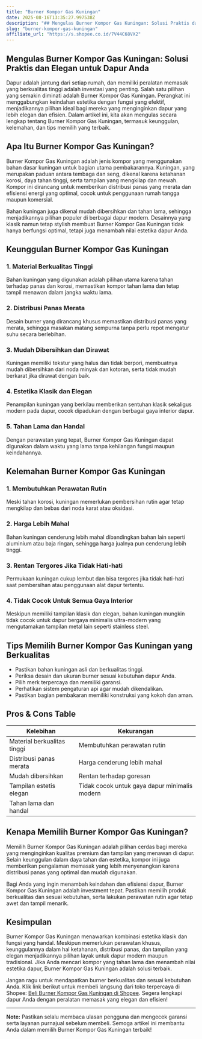 ```yaml
---
title: "Burner Kompor Gas Kuningan"
date: 2025-08-16T13:35:27.997538Z
description: "## Mengulas Burner Kompor Gas Kuningan: Solusi Praktis dan Elegan untuk Dapur Anda..."
slug: "burner-kompor-gas-kuningan"
affiliate_url: "https://s.shopee.co.id/7V44C68VX2"
---
```

## Mengulas Burner Kompor Gas Kuningan: Solusi Praktis dan Elegan untuk Dapur Anda

Dapur adalah jantung dari setiap rumah, dan memiliki peralatan memasak yang berkualitas tinggi adalah investasi yang penting. Salah satu pilihan yang semakin diminati adalah Burner Kompor Gas Kuningan. Perangkat ini menggabungkan keindahan estetika dengan fungsi yang efektif, menjadikannya pilihan ideal bagi mereka yang menginginkan dapur yang lebih elegan dan efisien. Dalam artikel ini, kita akan mengulas secara lengkap tentang Burner Kompor Gas Kuningan, termasuk keunggulan, kelemahan, dan tips memilih yang terbaik.

## Apa Itu Burner Kompor Gas Kuningan?

 Burner Kompor Gas Kuningan adalah jenis kompor yang menggunakan bahan dasar kuningan untuk bagian utama pembakarannya. Kuningan, yang merupakan paduan antara tembaga dan seng, dikenal karena ketahanan korosi, daya tahan tinggi, serta tampilan yang mengkilap dan mewah. Kompor ini dirancang untuk memberikan distribusi panas yang merata dan efisiensi energi yang optimal, cocok untuk penggunaan rumah tangga maupun komersial.

Bahan kuningan juga dikenal mudah dibersihkan dan tahan lama, sehingga menjadikannya pilihan populer di berbagai dapur modern. Desainnya yang klasik namun tetap stylish membuat Burner Kompor Gas Kuningan tidak hanya berfungsi optimal, tetapi juga menambah nilai estetika dapur Anda.

## Keunggulan Burner Kompor Gas Kuningan

### 1. Material Berkualitas Tinggi

Bahan kuningan yang digunakan adalah pilihan utama karena tahan terhadap panas dan korosi, memastikan kompor tahan lama dan tetap tampil menawan dalam jangka waktu lama.

### 2. Distribusi Panas Merata

Desain burner yang dirancang khusus memastikan distribusi panas yang merata, sehingga masakan matang sempurna tanpa perlu repot mengatur suhu secara berlebihan.

### 3. Mudah Dibersihkan dan Dirawat

Kuningan memiliki tekstur yang halus dan tidak berpori, membuatnya mudah dibersihkan dari noda minyak dan kotoran, serta tidak mudah berkarat jika dirawat dengan baik.

### 4. Estetika Klasik dan Elegan

Penampilan kuningan yang berkilau memberikan sentuhan klasik sekaligus modern pada dapur, cocok dipadukan dengan berbagai gaya interior dapur.

### 5. Tahan Lama dan Handal

Dengan perawatan yang tepat, Burner Kompor Gas Kuningan dapat digunakan dalam waktu yang lama tanpa kehilangan fungsi maupun keindahannya.

## Kelemahan Burner Kompor Gas Kuningan

### 1. Membutuhkan Perawatan Rutin

Meski tahan korosi, kuningan memerlukan pembersihan rutin agar tetap mengkilap dan bebas dari noda karat atau oksidasi.

### 2. Harga Lebih Mahal

Bahan kuningan cenderung lebih mahal dibandingkan bahan lain seperti aluminium atau baja ringan, sehingga harga jualnya pun cenderung lebih tinggi.

### 3. Rentan Tergores Jika Tidak Hati-hati

Permukaan kuningan cukup lembut dan bisa tergores jika tidak hati-hati saat pembersihan atau penggunaan alat dapur tertentu.

### 4. Tidak Cocok Untuk Semua Gaya Interior

Meskipun memiliki tampilan klasik dan elegan, bahan kuningan mungkin tidak cocok untuk dapur bergaya minimalis ultra-modern yang mengutamakan tampilan metal lain seperti stainless steel.

## Tips Memilih Burner Kompor Gas Kuningan yang Berkualitas

- Pastikan bahan kuningan asli dan berkualitas tinggi.
- Periksa desain dan ukuran burner sesuai kebutuhan dapur Anda.
- Pilih merk terpercaya dan memiliki garansi.
- Perhatikan sistem pengaturan api agar mudah dikendalikan.
- Pastikan bagian pembakaran memiliki konstruksi yang kokoh dan aman.

## Pros & Cons Table

| **Kelebihan**             | **Kekurangan**                               |
|---------------------------|----------------------------------------------|
| Material berkualitas tinggi | Membutuhkan perawatan rutin               |
| Distribusi panas merata  | Harga cenderung lebih mahal               |
| Mudah dibersihkan       | Rentan terhadap goresan                    |
| Tampilan estetis elegan | Tidak cocok untuk gaya dapur minimalis modern |
| Tahan lama dan handal  |                                              |

## Kenapa Memilih Burner Kompor Gas Kuningan?

Memilih Burner Kompor Gas Kuningan adalah pilihan cerdas bagi mereka yang menginginkan kualitas premium dan tampilan yang menawan di dapur. Selain keunggulan dalam daya tahan dan estetika, kompor ini juga memberikan pengalaman memasak yang lebih menyenangkan karena distribusi panas yang optimal dan mudah digunakan.

Bagi Anda yang ingin menambah keindahan dan efisiensi dapur, Burner Kompor Gas Kuningan adalah investment tepat. Pastikan memilih produk berkualitas dan sesuai kebutuhan, serta lakukan perawatan rutin agar tetap awet dan tampil menarik.

## Kesimpulan

Burner Kompor Gas Kuningan menawarkan kombinasi estetika klasik dan fungsi yang handal. Meskipun memerlukan perawatan khusus, keunggulannya dalam hal ketahanan, distribusi panas, dan tampilan yang elegan menjadikannya pilihan layak untuk dapur modern maupun tradisional. Jika Anda mencari kompor yang tahan lama dan menambah nilai estetika dapur, Burner Kompor Gas Kuningan adalah solusi terbaik.

Jangan ragu untuk mendapatkan burner berkualitas dan sesuai kebutuhan Anda. Klik link berikut untuk membeli langsung dari toko terpercaya di Shopee: [Beli Burner Kompor Gas Kuningan di Shopee](https://s.shopee.co.id/7V44C68VX2). Segera lengkapi dapur Anda dengan peralatan memasak yang elegan dan efisien!

---

**Note:** Pastikan selalu membaca ulasan pengguna dan mengecek garansi serta layanan purnajual sebelum membeli. Semoga artikel ini membantu Anda dalam memilih Burner Kompor Gas Kuningan terbaik!